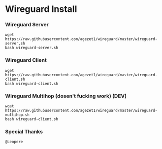# Wireguard Install

### Wireguard Server
```
wget https://raw.githubusercontent.com/agezet1/wireguard/master/wireguard-server.sh
bash wireguard-server.sh
```
### Wireguard Client
```
wget https://raw.githubusercontent.com/agezet1/wireguard/master/wireguard-client.sh
bash wireguard-client.sh
```
### Wireguard Multihop (dosen't fucking work) (DEV)
```
wget https://raw.githubusercontent.com/agezet1/wireguard/master/wireguard-multihop.sh
bash wireguard-client.sh
```
### Special Thanks
```
@Leopere
```
